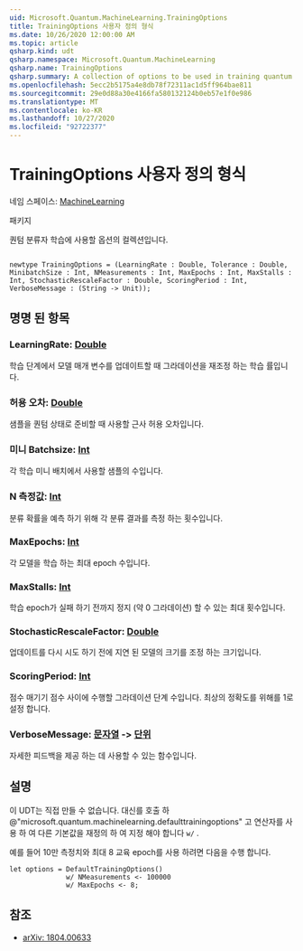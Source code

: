 ```yaml
---
uid: Microsoft.Quantum.MachineLearning.TrainingOptions
title: TrainingOptions 사용자 정의 형식
ms.date: 10/26/2020 12:00:00 AM
ms.topic: article
qsharp.kind: udt
qsharp.namespace: Microsoft.Quantum.MachineLearning
qsharp.name: TrainingOptions
qsharp.summary: A collection of options to be used in training quantum classifiers.
ms.openlocfilehash: 5ecc2b5175a4e8db78f72311ac1d5ff964bae811
ms.sourcegitcommit: 29e0d88a30e4166fa580132124b0eb57e1f0e986
ms.translationtype: MT
ms.contentlocale: ko-KR
ms.lasthandoff: 10/27/2020
ms.locfileid: "92722377"
---
```

# <a name="trainingoptions-user-defined-type"></a>TrainingOptions 사용자 정의 형식

네임 스페이스: [MachineLearning](xref:Microsoft.Quantum.MachineLearning)

패키지 [](https://nuget.org/packages/)


퀀텀 분류자 학습에 사용할 옵션의 컬렉션입니다.

```qsharp

newtype TrainingOptions = (LearningRate : Double, Tolerance : Double, MinibatchSize : Int, NMeasurements : Int, MaxEpochs : Int, MaxStalls : Int, StochasticRescaleFactor : Double, ScoringPeriod : Int, VerboseMessage : (String -> Unit));
```



## <a name="named-items"></a>명명 된 항목

### <a name="learningrate--double"></a>LearningRate: [Double](xref:microsoft.quantum.lang-ref.double)

학습 단계에서 모델 매개 변수를 업데이트할 때 그라데이션을 재조정 하는 학습 률입니다.
### <a name="tolerance--double"></a>허용 오차: [Double](xref:microsoft.quantum.lang-ref.double)

샘플을 퀀텀 상태로 준비할 때 사용할 근사 허용 오차입니다.
### <a name="minibatchsize--int"></a>미니 Batchsize: [Int](xref:microsoft.quantum.lang-ref.int)

각 학습 미니 배치에서 사용할 샘플의 수입니다.
### <a name="nmeasurements--int"></a>N 측정값: [Int](xref:microsoft.quantum.lang-ref.int)

분류 확률을 예측 하기 위해 각 분류 결과를 측정 하는 횟수입니다.
### <a name="maxepochs--int"></a>MaxEpochs: [Int](xref:microsoft.quantum.lang-ref.int)

각 모델을 학습 하는 최대 epoch 수입니다.
### <a name="maxstalls--int"></a>MaxStalls: [Int](xref:microsoft.quantum.lang-ref.int)

학습 epoch가 실패 하기 전까지 정지 (약 0 그라데이션) 할 수 있는 최대 횟수입니다.
### <a name="stochasticrescalefactor--double"></a>StochasticRescaleFactor: [Double](xref:microsoft.quantum.lang-ref.double)

업데이트를 다시 시도 하기 전에 지연 된 모델의 크기를 조정 하는 크기입니다.
### <a name="scoringperiod--int"></a>ScoringPeriod: [Int](xref:microsoft.quantum.lang-ref.int)

점수 매기기 점수 사이에 수행할 그라데이션 단계 수입니다.
최상의 정확도를 위해를 1로 설정 합니다.
### <a name="verbosemessage--string---unit"></a>VerboseMessage: [문자열](xref:microsoft.quantum.lang-ref.string) -> [단위](xref:microsoft.quantum.lang-ref.unit)

자세한 피드백을 제공 하는 데 사용할 수 있는 함수입니다.

## <a name="remarks"></a>설명

이 UDT는 직접 만들 수 없습니다. 대신를 호출 하 @"microsoft.quantum.machinelearning.defaulttrainingoptions" 고 연산자를 사용 하 여 다른 기본값을 재정의 하 여 지정 해야 합니다 `w/` .

예를 들어 10만 측정치와 최대 8 교육 epoch를 사용 하려면 다음을 수행 합니다.

```Q#
let options = DefaultTrainingOptions()
              w/ NMeasurements <- 100000
              w/ MaxEpochs <- 8;
```

## <a name="references"></a>참조

- [arXiv: 1804.00633](https://arxiv.org/abs/1804.00633)